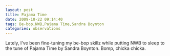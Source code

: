 ```yaml
---
layout: post
title: Pajama Time
date: 2009-10-22 09:14:40
tags: Be-bop,NWB,Pajama Time,Sandra Boynton
categories: observations
---
```


Lately, I've been fine-tuning my be-bop skillz while putting NWB to sleep to
the tune of Pajama Time by Sandra Boynton. Bomp, chicka chicka.





